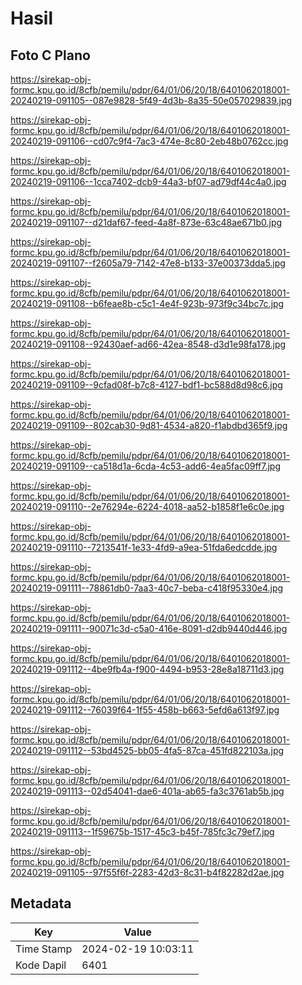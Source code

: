 # Hasil

## Foto C Plano

https://sirekap-obj-formc.kpu.go.id/8cfb/pemilu/pdpr/64/01/06/20/18/6401062018001-20240219-091105--087e9828-5f49-4d3b-8a35-50e057029839.jpg

https://sirekap-obj-formc.kpu.go.id/8cfb/pemilu/pdpr/64/01/06/20/18/6401062018001-20240219-091106--cd07c9f4-7ac3-474e-8c80-2eb48b0762cc.jpg

https://sirekap-obj-formc.kpu.go.id/8cfb/pemilu/pdpr/64/01/06/20/18/6401062018001-20240219-091106--1cca7402-dcb9-44a3-bf07-ad79df44c4a0.jpg

https://sirekap-obj-formc.kpu.go.id/8cfb/pemilu/pdpr/64/01/06/20/18/6401062018001-20240219-091107--d21daf67-feed-4a8f-873e-63c48ae671b0.jpg

https://sirekap-obj-formc.kpu.go.id/8cfb/pemilu/pdpr/64/01/06/20/18/6401062018001-20240219-091107--f2605a79-7142-47e8-b133-37e00373dda5.jpg

https://sirekap-obj-formc.kpu.go.id/8cfb/pemilu/pdpr/64/01/06/20/18/6401062018001-20240219-091108--b6feae8b-c5c1-4e4f-923b-973f9c34bc7c.jpg

https://sirekap-obj-formc.kpu.go.id/8cfb/pemilu/pdpr/64/01/06/20/18/6401062018001-20240219-091108--92430aef-ad66-42ea-8548-d3d1e98fa178.jpg

https://sirekap-obj-formc.kpu.go.id/8cfb/pemilu/pdpr/64/01/06/20/18/6401062018001-20240219-091109--9cfad08f-b7c8-4127-bdf1-bc588d8d98c6.jpg

https://sirekap-obj-formc.kpu.go.id/8cfb/pemilu/pdpr/64/01/06/20/18/6401062018001-20240219-091109--802cab30-9d81-4534-a820-f1abdbd365f9.jpg

https://sirekap-obj-formc.kpu.go.id/8cfb/pemilu/pdpr/64/01/06/20/18/6401062018001-20240219-091109--ca518d1a-6cda-4c53-add6-4ea5fac09ff7.jpg

https://sirekap-obj-formc.kpu.go.id/8cfb/pemilu/pdpr/64/01/06/20/18/6401062018001-20240219-091110--2e76294e-6224-4018-aa52-b1858f1e6c0e.jpg

https://sirekap-obj-formc.kpu.go.id/8cfb/pemilu/pdpr/64/01/06/20/18/6401062018001-20240219-091110--7213541f-1e33-4fd9-a9ea-51fda6edcdde.jpg

https://sirekap-obj-formc.kpu.go.id/8cfb/pemilu/pdpr/64/01/06/20/18/6401062018001-20240219-091111--78861db0-7aa3-40c7-beba-c418f95330e4.jpg

https://sirekap-obj-formc.kpu.go.id/8cfb/pemilu/pdpr/64/01/06/20/18/6401062018001-20240219-091111--90071c3d-c5a0-416e-8091-d2db9440d446.jpg

https://sirekap-obj-formc.kpu.go.id/8cfb/pemilu/pdpr/64/01/06/20/18/6401062018001-20240219-091112--4be9fb4a-f900-4494-b953-28e8a18711d3.jpg

https://sirekap-obj-formc.kpu.go.id/8cfb/pemilu/pdpr/64/01/06/20/18/6401062018001-20240219-091112--76039f64-1f55-458b-b663-5efd6a613f97.jpg

https://sirekap-obj-formc.kpu.go.id/8cfb/pemilu/pdpr/64/01/06/20/18/6401062018001-20240219-091112--53bd4525-bb05-4fa5-87ca-451fd822103a.jpg

https://sirekap-obj-formc.kpu.go.id/8cfb/pemilu/pdpr/64/01/06/20/18/6401062018001-20240219-091113--02d54041-dae6-401a-ab65-fa3c3761ab5b.jpg

https://sirekap-obj-formc.kpu.go.id/8cfb/pemilu/pdpr/64/01/06/20/18/6401062018001-20240219-091113--1f59675b-1517-45c3-b45f-785fc3c79ef7.jpg

https://sirekap-obj-formc.kpu.go.id/8cfb/pemilu/pdpr/64/01/06/20/18/6401062018001-20240219-091105--97f55f6f-2283-42d3-8c31-b4f82282d2ae.jpg


## Metadata

| Key        | Value               |
| ---------- | ------------------- |
| Time Stamp | 2024-02-19 10:03:11 |
| Kode Dapil | 6401                |



